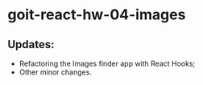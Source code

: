 # goit-react-hw-04-images

## Updates:

- Refactoring the Images finder app with React Hooks;
- Other minor changes.
